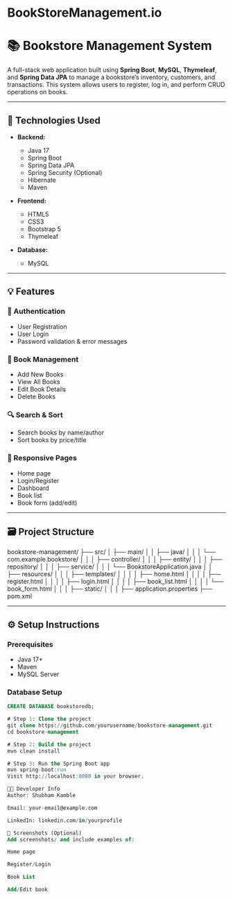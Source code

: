 # BookStoreManagement.io
# 📚 Bookstore Management System

A full-stack web application built using **Spring Boot**, **MySQL**, **Thymeleaf**, and **Spring Data JPA** to manage a bookstore’s inventory, customers, and transactions. This system allows users to register, log in, and perform CRUD operations on books.

---

## 🔧 Technologies Used

- **Backend:**
  - Java 17
  - Spring Boot
  - Spring Data JPA
  - Spring Security (Optional)
  - Hibernate
  - Maven

- **Frontend:**
  - HTML5
  - CSS3
  - Bootstrap 5
  - Thymeleaf

- **Database:**
  - MySQL

---

## 💡 Features

### 🔐 Authentication
- User Registration
- User Login
- Password validation & error messages

### 📘 Book Management
- Add New Books
- View All Books
- Edit Book Details
- Delete Books

### 🔍 Search & Sort
- Search books by name/author
- Sort books by price/title

### 📄 Responsive Pages
- Home page
- Login/Register
- Dashboard
- Book list
- Book form (add/edit)

---

## 🗃️ Project Structure
bookstore-management/
├── src/
│ ├── main/
│ │ ├── java/
│ │ │ └── com.example.bookstore/
│ │ │ ├── controller/
│ │ │ ├── entity/
│ │ │ ├── repository/
│ │ │ ├── service/
│ │ │ └── BookstoreApplication.java
│ │ ├── resources/
│ │ │ ├── templates/
│ │ │ │ ├── home.html
│ │ │ │ ├── register.html
│ │ │ │ ├── login.html
│ │ │ │ ├── book_list.html
│ │ │ │ └── book_form.html
│ │ │ ├── static/
│ │ │ ├── application.properties
├── pom.xml

---

## ⚙️ Setup Instructions

### Prerequisites
- Java 17+
- Maven
- MySQL Server

### Database Setup

```sql
CREATE DATABASE bookstoredb;

# Step 1: Clone the project
git clone https://github.com/yourusername/bookstore-management.git
cd bookstore-management

# Step 2: Build the project
mvn clean install

# Step 3: Run the Spring Boot app
mvn spring-boot:run
Visit http://localhost:8080 in your browser.

🧑‍💻 Developer Info
Author: Shubham Kamble

Email: your-email@example.com

LinkedIn: linkedin.com/in/yourprofile

📸 Screenshots (Optional)
Add screenshots/ and include examples of:

Home page

Register/Login

Book List

Add/Edit book
